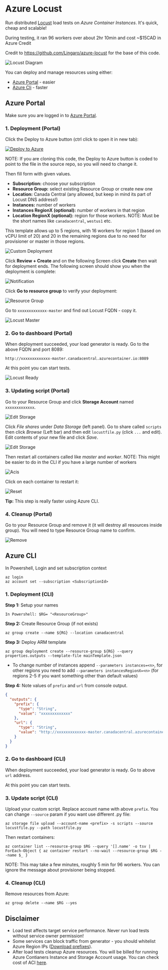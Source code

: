 # Azure Locust

Run distributed [Locust](https://locust.io/) load tests on _Azure Container Instances_. It's quick, cheap and scalable! 

During testing, it ran 96 workers over about 2hr 10min and cost ~$15CAD in Azure Credit

Credit to https://github.com/Lingaro/azure-locust for the base of this code.

![Locust Diagram](docs/locust-diagram.png)

You can deploy and manage resources using either: 
* [Azure Portal](https://portal.azure.com) - easier
* [Azure Cli](https://docs.microsoft.com/en-us/cli/azure/install-azure-cli?view=azure-cli-latest) - faster 

## Azure Portal
Make sure you are logged in to [Azure Portal](https://portal.azure.com).

### 1. Deployment (Portal)

Click the Deploy to Azure button (ctrl click to open it in new tab):

[![Deploy to Azure](https://aka.ms/deploytoazurebutton)](https://portal.azure.com/#create/Microsoft.Template/uri/https%3A%2F%2Fraw.githubusercontent.com%2Fbcgov%2FDriveBC.ca-loadtests%2Fmain%2Fazure-locust%2FmainTemplate.json
)

NOTE: If you are cloning this code, the Deploy to Azure button is coded to point to the file in the source repo, so you will need to change it.

Then fill form with given values.

- **Subscription:** choose your subscription
- **Resource Group:** select existing Resource Group or create new one
- **Location:** Canada Central (any allowed, but keep in mind its part of Locust DNS address!)
- **Instances:**  number of workers 
- **Instances RegionX (optional):**  number of workers in that region
- **Location RegionX (optional):**  region for those workers. NOTE: Must be the short names like `canadacentral`, `westus1` etc.

This template allows up to 5 regions, with 16 workers for region 1 (based on vCPU limit of 20) and 20 in the remaining regions due to no need for provisioner or master in those regions.


![Custom Deployment](docs/custom-deployment.png)

Click **Review + Create** and on the following Screen click **Create** then wait for deployment ends. 
The following screen should show you when the deployment is complete:

![Notification](docs/locust-notification.png)

Click **Go to resource group** to verify your deployment:

![Resource Group](docs/locust-rg.png)

Go to `xxxxxxxxxxxxx-master` and find out Locust FQDN - copy it.

![Locust Master](docs/locust-master.png)

### 2. Go to dashboard (Portal)

When deployment succeeded, your load generator is ready. Go to the above FQDN and port 8089: 

`http://xxxxxxxxxxxxx-master.canadacentral.azurecontainer.io:8089` 

At this point you can start tests. 

![Locust Ready](docs/locust-ready.png)


### 3. Updating script (Portal)

Go to your Resource Group and click **Storage Account** named `xxxxxxxxxxxxx`. 

![Edit Storage](docs/locust-sa.png)

Click _File shares_ under _Data Storage_ (left panel).
Go to share called `scripts` then click _Browse_ (Left bar) and then edit `locustfile.py` (click `...` and edit).
Edit contents of your new file and click _Save_.

![Edit Storage](docs/locust-save.png)

Then restart all containers called like *master* and *worker*.
NOTE: This might be easier to do in the CLI if you have a large number of workers

![Acis](docs/locust-acis.png)

Click on each container to restart it:

![Reset](docs/locust-restart.png)

**Tip:** This step is really faster using Azure CLI.

### 4. Cleanup (Portal)

Go to your Resource Group and remove it (it will destroy all resources inside group). 
You will need to type Resource Group name to confirm.

![Remove](docs/locust-rm.png)

## Azure CLI

In Powershell, Login and set subscription context

```
az login
az account set --subscription <SubscriptionId>
```

### 1. Deployment (CLI)

**Step 1:** Setup your names
```
In Powershell: $RG= "<ResourceGroup>"
```

**Step 2:** Create Resource Group (if not exists)
```
az group create --name ${RG} --location canadacentral
```

**Step 3:** Deploy ARM template
```
az group deployment create --resource-group ${RG} --query properties.outputs --template-file mainTemplate.json 
```
- To change number of instances append `--parameters instances=<n>`, for other regions you need to add `--parameters instancesRegionX=<n>` (for regions 2-5 if you want something other than default values)

**Step 4:** Note values of `prefix` and `url` from console output.

```json
{
  "outputs": {
    "prefix": {
      "type": "String",
      "value": "xxxxxxxxxxxxx"
    },
    "url": {
      "type": "String",
      "value": "http://xxxxxxxxxxxxx-master.canadacentral.azurecontainer.io:8089"
    }
  }
}
```

### 2. Go to dashboard (CLI)

When deployment succeeded, your load generator is ready. Go to above `url` address. 

At this point you can start tests. 

### 3. Update script (CLI)

Upload your custom script. Replace account name with above `prefix`. You can change `--source` param if you want use different .py file:
```
az storage file upload --account-name <prefix> -s scripts --source locustfile.py --path locustfile.py
```
Then restart containers:

```
az container list --resource-group $RG --query '[].name' -o tsv | ForEach-Object { az container restart --no-wait --resource-group $RG --name $_ }
```
NOTE: This may take a few minutes, roughly 5 min for 96 workers. You can ignore the message about provisioner being stopped.

### 4. Cleanup (CLI)

Remove resources from Azure:
```
az group delete --name $RG --yes
```

## Disclaimer

* Load test affects target service performance. Never run load tests without service owner permission!
* Some services can block traffic from generator - you should whitelist Azure Region IPs ([Download prefixes](https://www.microsoft.com/download/details.aspx?id=56519)).
* After load tests cleanup Azure resources. You will be billed for running Azure Contianers Instance and Storage Account usage. You can check cost of ACI [here](https://azure.microsoft.com/en-us/pricing/details/container-instances/).
